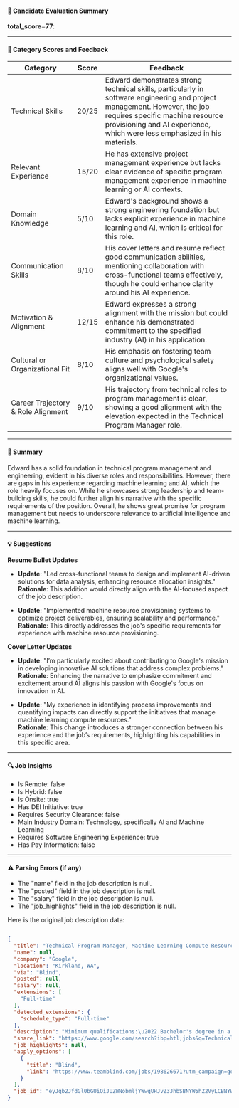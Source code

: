 #### 📄 Candidate Evaluation Summary

**total_score=77**:  

---

#### 🎯 Category Scores and Feedback

| Category                        | Score | Feedback |
|---------------------------------|-------|----------|
| Technical Skills                 | 20/25 | Edward demonstrates strong technical skills, particularly in software engineering and project management. However, the job requires specific machine resource provisioning and AI experience, which were less emphasized in his materials. |
| Relevant Experience              | 15/20 | He has extensive project management experience but lacks clear evidence of specific program management experience in machine learning or AI contexts. |
| Domain Knowledge                 | 5/10  | Edward's background shows a strong engineering foundation but lacks explicit experience in machine learning and AI, which is critical for this role. |
| Communication Skills             | 8/10  | His cover letters and resume reflect good communication abilities, mentioning collaboration with cross-functional teams effectively, though he could enhance clarity around his AI experience. |
| Motivation & Alignment           | 12/15 | Edward expresses a strong alignment with the mission but could enhance his demonstrated commitment to the specified industry (AI) in his application. |
| Cultural or Organizational Fit   | 8/10  | His emphasis on fostering team culture and psychological safety aligns well with Google's organizational values. |
| Career Trajectory & Role Alignment | 9/10  | His trajectory from technical roles to program management is clear, showing a good alignment with the elevation expected in the Technical Program Manager role. |

---

#### 🧾 Summary

Edward has a solid foundation in technical program management and engineering, evident in his diverse roles and responsibilities. However, there are gaps in his experience regarding machine learning and AI, which the role heavily focuses on. While he showcases strong leadership and team-building skills, he could further align his narrative with the specific requirements of the position. Overall, he shows great promise for program management but needs to underscore relevance to artificial intelligence and machine learning.

---

#### 💡 Suggestions

**Resume Bullet Updates**  
- **Update**: "Led cross-functional teams to design and implement AI-driven solutions for data analysis, enhancing resource allocation insights."  
  **Rationale**: This addition would directly align with the AI-focused aspect of the job description.

- **Update**: "Implemented machine resource provisioning systems to optimize project deliverables, ensuring scalability and performance."  
  **Rationale**: This directly addresses the job's specific requirements for experience with machine resource provisioning.

**Cover Letter Updates**  
- **Update**: "I’m particularly excited about contributing to Google's mission in developing innovative AI solutions that address complex problems."  
  **Rationale**: Enhancing the narrative to emphasize commitment and excitement around AI aligns his passion with Google's focus on innovation in AI.

- **Update**: "My experience in identifying process improvements and quantifying impacts can directly support the initiatives that manage machine learning compute resources."  
  **Rationale**: This change introduces a stronger connection between his experience and the job’s requirements, highlighting his capabilities in this specific area.

---

#### 🔍 Job Insights

- Is Remote: false  
- Is Hybrid: false  
- Is Onsite: true  
- Has DEI Initiative: true  
- Requires Security Clearance: false  
- Main Industry Domain: Technology, specifically AI and Machine Learning  
- Requires Software Engineering Experience: true  
- Has Pay Information: false  

---

#### ⚠️ Parsing Errors (if any)

- The "name" field in the job description is null.
- The "posted" field in the job description is null.
- The "salary" field in the job description is null.
- The "job_highlights" field in the job description is null.

Here is the original job description data:

```json

{
  "title": "Technical Program Manager, Machine Learning Compute Resources",
  "name": null,
  "company": "Google",
  "location": "Kirkland, WA",
  "via": "Blind",
  "posted": null,
  "salary": null,
  "extensions": [
    "Full-time"
  ],
  "detected_extensions": {
    "schedule_type": "Full-time"
  },
  "description": "Minimum qualifications:\u2022 Bachelor's degree in a technical field, or equivalent practical experience. \u2022 8 years of experience in program management.\u2022 8 years of experience in program management foundations with written and verbal communication.\u2022 8 years of experience identifying process improvements and quantifying impact.Preferred qualifications:\u2022 Experience with machine resource provisioning, allocating, or queueing/scheduling systems.\u2022 Experience in Leadership performing data analysis, building metrics systems, and tooling.\u2022 Ability to track using accounting-based principles or capacity planning methods.\u2022 Ability to interact with technical and non-technical groups.About The JobA problem isn\u2019t truly solved until it\u2019s solved for all. That\u2019s why Googlers build products that help2025-02-14T02:34:37.315Z 110914080725705414 Customer Engineer III, Applied AI, Google Cloud The application window will be open until at least February 5, 2025. This opportunity will remain online based on business needs which may be before or after the specified date.Note: By applying to this position you will have an opportunity to share your preferred working location from the following: San Francisco, CA, USA; Atlanta, GA, USA; Austin, TX, USA; Boulder, CO, USA; Chicago, IL, USA; Addison, TX, USA; Kirkland, WA, USA; Miami, FL, USA; New York, NY, USA; Reston, VA, USA; Seattle, WA, USA; Sunnyvale, CA, USA; Washington D.C., DC, USA.Minimum qualifications:\u2022 Bachelor's degree in Computer Science, Mathematics, a related technical field, or equivalent practical experience.\u2022 10 years of experience with cloud native architecture in a customer-facing or support role.\u2022 3 years of Conversational AI technology experience.\u2022 Experience building or leveraging Artificial Intelligence Solutions or ML APIs and developing applications utilizing AI methods or frameworks.\u2022 Experience with development methodologies, modernizing legacy applications, and application performance profiling and tuning.\u2022 Experience en",
  "share_link": "https://www.google.com/search?ibp=htl;jobs&q=Technical+Program+Manager&htidocid=Saa5-w0qy5Vaw7_YAAAAAA%3D%3D&hl=en-US&shndl=37&shmd=H4sIAAAAAAAA_yWMuwrCQBAAsc0HWFhtLTERwUYrsRB8gEjAMmzO5e70snvcnpB_8ieN2AxTDFN8JkXTkHHsDQa4JrEJe7ggo6VUjmKcZ4IzYWLPFvbSx3cmuJHKOxlSWMBROtAxMA6E4SBiA822Lueom7pWDZXVjNmbykhfC1MnQ_2UTn9o1WGiGDBTu1ovhyqynU__E_AMJ59eAflRwn33BSpDUUeuAAAA&shmds=v1_AQbUm94vxJTz5F_wjgLG9hyN-Tr3wWNioX6OhpbpvhdoB-c-XA&source=sh/x/job/li/m1/1#fpstate=tldetail&htivrt=jobs&htiq=Technical+Program+Manager&htidocid=Saa5-w0qy5Vaw7_YAAAAAA%3D%3D",
  "job_highlights": null,
  "apply_options": [
    {
      "title": "Blind",
      "link": "https://www.teamblind.com/jobs/198626671?utm_campaign=google_jobs_apply&utm_source=google_jobs_apply&utm_medium=organic"
    }
  ],
  "job_id": "eyJqb2JfdGl0bGUiOiJUZWNobmljYWwgUHJvZ3JhbSBNYW5hZ2VyLCBNYWNoaW5lIExlYXJuaW5nIENvbXB1dGUgUmVzb3VyY2VzIiwiY29tcGFueV9uYW1lIjoiR29vZ2xlIiwiYWRkcmVzc19jaXR5IjoiS2lya2xhbmQsIFdBIiwiaHRpZG9jaWQiOiJTYWE1LXcwcXk1VmF3N19ZQUFBQUFBPT0iLCJ1dWxlIjoidytDQUlRSUNJTlZXNXBkR1ZrSUZOMFlYUmxjdyJ9"
}